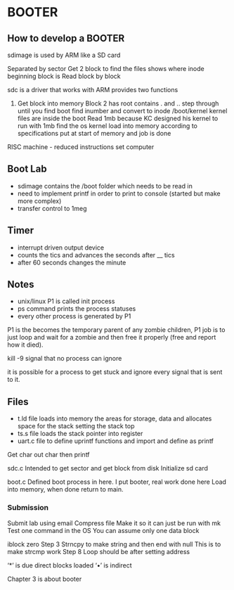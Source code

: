 # BOOTER

## How to develop a BOOTER

sdimage is used by ARM like a SD card

Separated by sector
Get 2 block to find the files shows where inode beginning block is
Read block by block

sdc is a driver that works with ARM provides two functions

1. Get block into memory
Block 2 has root contains . and ..
step through until you find boot find inumber and convert to inode
/boot/kernel
kernel files are inside the boot
Read 1mb because KC designed his kernel to run with 1mb
find the os kernel
load into memory according to specifications
put at start of memory and job is done

RISC machine - reduced instructions set computer

## Boot Lab

* sdimage contains the /boot folder which needs to be read in
* need to implement printf in order to print to console (started but make more complex)
* transfer control to 1meg

## Timer

* interrupt driven output device
* counts the tics and advances the seconds after __ tics
* after 60 seconds changes the minute

## Notes

* unix/linux P1 is called init process
* ps command prints the process statuses
* every other process is generated by P1

P1 is the becomes the temporary parent of any zombie children, P1 job is to just loop and wait for a zombie and then free it properly (free and report how it died).

kill -9 signal that no process can ignore

it is possible for a process to get stuck and ignore every signal that is sent to it.

## Files
* t.ld file loads into memory the areas for storage, data and allocates space for the stack setting the stack top
* ts.s file loads the stack pointer into register
* uart.c file to define uprintf functions and import and define as printf 

Get char out char then printf

sdc.c
Intended to get sector and get block from disk
Initialize sd card

boot.c
Defined boot process in here. 
I put booter, real work done here
Load into memory, when done return to main.

### Submission
Submit lab using email
Compress file
Make it so it can just be run with mk
Test one command in the OS
You can assume only one data block

iblock zero
Step 3
Strncpy to make string and then end with null
This is to make strcmp work
Step 8 
Loop should be after setting address

‘*’ is due direct blocks loaded
‘•’ is indirect 

Chapter 3 is about booter